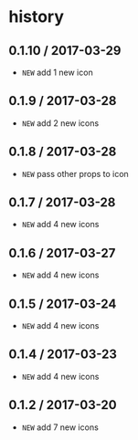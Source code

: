 # history

## 0.1.10 / 2017-03-29

* `NEW` add 1 new icon

## 0.1.9 / 2017-03-28

* `NEW` add 2 new icons

## 0.1.8 / 2017-03-28

* `NEW` pass other props to icon

## 0.1.7 / 2017-03-28

* `NEW` add 4 new icons

## 0.1.6 / 2017-03-27

* `NEW` add 4 new icons

## 0.1.5 / 2017-03-24

* `NEW` add 4 new icons

## 0.1.4 / 2017-03-23

* `NEW` add 4 new icons

## 0.1.2 / 2017-03-20

* `NEW` add 7 new icons